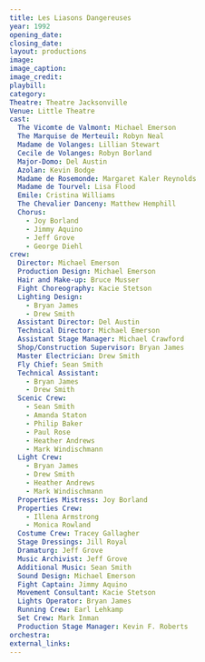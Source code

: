 ```yaml
---
title: Les Liasons Dangereuses
year: 1992
opening_date: 
closing_date: 
layout: productions
image:
image_caption:
image_credit:
playbill: 
category: 
Theatre: Theatre Jacksonville
Venue: Little Theatre
cast:
  The Vicomte de Valmont: Michael Emerson
  The Marquise de Merteuil: Robyn Neal
  Madame de Volanges: Lillian Stewart
  Cecile de Volanges: Robyn Borland
  Major-Domo: Del Austin
  Azolan: Kevin Bodge
  Madame de Rosemonde: Margaret Kaler Reynolds
  Madame de Tourvel: Lisa Flood
  Emile: Cristina Williams
  The Chevalier Danceny: Matthew Hemphill
  Chorus:
    - Joy Borland
    - Jimmy Aquino
    - Jeff Grove
    - George Diehl
crew:
  Director: Michael Emerson
  Production Design: Michael Emerson
  Hair and Make-up: Bruce Musser
  Fight Choreography: Kacie Stetson
  Lighting Design:
    - Bryan James
    - Drew Smith
  Assistant Director: Del Austin
  Technical Director: Michael Emerson
  Assistant Stage Manager: Michael Crawford
  Shop/Construction Supervisor: Bryan James
  Master Electrician: Drew Smith
  Fly Chief: Sean Smith
  Technical Assistant:
    - Bryan James
    - Drew Smith
  Scenic Crew:
    - Sean Smith
    - Amanda Staton
    - Philip Baker
    - Paul Rose
    - Heather Andrews
    - Mark Windischmann
  Light Crew:
    - Bryan James
    - Drew Smith
    - Heather Andrews
    - Mark Windischmann
  Properties Mistress: Joy Borland
  Properties Crew:
    - Illena Armstrong
    - Monica Rowland
  Costume Crew: Tracey Gallagher
  Stage Dressings: Jill Royal
  Dramaturg: Jeff Grove
  Music Archivist: Jeff Grove
  Additional Music: Sean Smith
  Sound Design: Michael Emerson
  Fight Captain: Jimmy Aquino
  Movement Consultant: Kacie Stetson
  Lights Operator: Bryan James
  Running Crew: Earl Lehkamp
  Set Crew: Mark Inman
  Production Stage Manager: Kevin F. Roberts
orchestra:
external_links:
---
```

